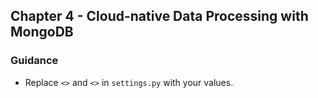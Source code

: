 ## Chapter 4 - Cloud-native Data Processing with MongoDB

### Guidance
- Replace `<>` and `<>` in `settings.py` with your values.
